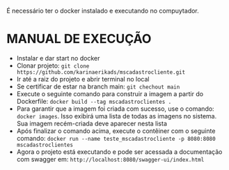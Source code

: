 É necessário ter o docker instalado e executando no compuytador.

# MANUAL DE EXECUÇÃO 
- Instalar e dar start no docker
- Clonar projeto: `git clone https://github.com/karinaerikads/mscadastrocliente.git`
- Ir até a raiz do projeto e abrir terminal no local
- Se certificar de estar na branch main: `git chechout main`
- Execute o seguinte comando  para construir a imagem a partir do Dockerfile: `docker build --tag mscadastroclientes .`
- Para garantir que a imagem foi criada com sucesso, use o comando: `docker images`. Isso exibirá uma lista de todas as imagens no sistema. Sua imagem recém-criada deve aparecer nesta lista
- Após finalizar o comando acima, execute o contêiner com o seguinte comando: `docker run --name teste_mscadastrocliente -p 8080:8080 mscadastroclientes`
- Agora o projeto está executando e pode ser acessada a documentação com swagger em: `http://localhost:8080/swagger-ui/index.html`